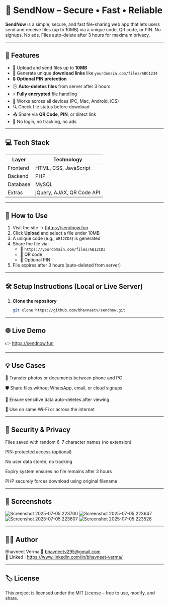 # 🔐 SendNow – Secure • Fast • Reliable

**SendNow** is a simple, secure, and fast file-sharing web app that lets users send and receive files (up to 10MB) via a unique code, QR code, or PIN. No signups. No ads. Files auto-delete after 3 hours for maximum privacy.

---

## 🌟 Features

- 📁 Upload and send files up to **10MB**
- 🔗 Generate unique **download links** like `yourdomain.com/files/ABC1234`
- 🔒 **Optional PIN protection**
- 🕒 **Auto-deletes files** from server after 3 hours
- ⚡ **Fully encrypted** file handling
- 📱 Works across all devices (PC, Mac, Android, iOS)
- 🔍 Check file status before download
- 📤 Share via **QR Code**, **PIN**, or direct link
- 🚫 No login, no tracking, no ads

---

## 💻 Tech Stack

| Layer     | Technology |
|-----------|------------|
| Frontend  | HTML, CSS, JavaScript |
| Backend   | PHP |
| Database  | MySQL |
| Extras    | jQuery, AJAX, QR Code API |

---



## 🚀 How to Use

1. Visit the site → [https://sendnow.fun
2. Click **Upload** and select a file under 10MB
3. A unique code (e.g., `AB12CD3`) is generated
4. Share the file via:
   - 🔗 `https://yourdomain.com/files/AB12CD3`
   - 📲 QR code
   - 🔐 Optional PIN
5. File expires after 3 hours (auto-deleted from server)

---

## 🛠 Setup Instructions (Local or Live Server)
1. **Clone the repository**  
   ```bash
   git clone https://github.com/bhavneetv/sendnow.git

---


## 🌐 Live Demo
👉 https://sendnow.fun

---

## 💡 Use Cases
🔄 Transfer photos or documents between phone and PC

🛡️ Share files without WhatsApp, email, or cloud signups

🧼 Ensure sensitive data auto-deletes after viewing

🚀 Use on same Wi-Fi or across the internet

---
## 🔐 Security & Privacy
Files saved with random 6–7 character names (no extension)

PIN-protected access (optional)

No user data stored, no tracking

Expiry system ensures no file remains after 3 hours

PHP securely forces download using original filename

---

## 📸 Screenshots
![Screenshot 2025-07-05 223700](https://github.com/user-attachments/assets/7bcfeead-f9b3-463b-ad45-5e59745f7c4c)
![Screenshot 2025-07-05 223647](https://github.com/user-attachments/assets/0e41629a-b245-4369-b565-e9363ad13608)
![Screenshot 2025-07-05 223607](https://github.com/user-attachments/assets/cdd0ddf1-9a2f-4e7e-9196-017d2e25107b)
![Screenshot 2025-07-05 223528](https://github.com/user-attachments/assets/06872ad9-5d22-4924-a8da-17f8c3044ac1)

---

## 👨‍💻 Author
Bhavneet Verma
📧 bhavneetv295@gmail.com
<br>
🔗 Linked : https://www.linkedin.com/in/bhavneet-verma/

---

## 🏷 License
This project is licensed under the MIT License – free to use, modify, and share.


